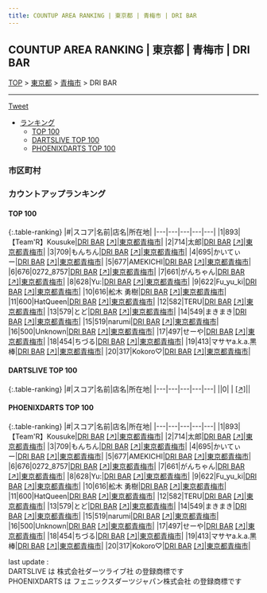 ```yaml
---
title: COUNTUP AREA RANKING | 東京都 | 青梅市 | DRI BAR
---
```

## COUNTUP AREA RANKING | 東京都 | 青梅市 | DRI BAR

[TOP](/darts/rank/) > [東京都](/darts/rank/東京都/) > [青梅市](/darts/rank/東京都/青梅市/) > DRI BAR

___

<a href="https://twitter.com/share?ref_src=twsrc%5Etfw" data-text="COUNTUP AREA RANKING | 東京都青梅市DRI BAR" class="twitter-share-button" data-hashtags="DARTSLIVE,PHOENIXDARTS,darts,ダーツ" data-show-count="false">Tweet</a>

* [ランキング](#カウントアップランキング)
    * [TOP 100](#top-100)
    * [DARTSLIVE TOP 100](#dartslive-top-100)
    * [PHOENIXDARTS TOP 100](#phoenixdarts-top-100)

### 市区町村

<ul>

</ul>

### カウントアップランキング

#### TOP 100



{:.table-ranking}
|#|スコア|名前|店名|所在地|
|---|---|---|---|---|
|1|893|<span class="rank-name-pd">【Team&#x27;R】Kousuke</span>|<a href="/darts/rank/shops/86631.html">DRI BAR</a> <a href="https://vs.phoenixdarts.com/jp/shop/shopDetailInfo/s_86631?s_seq=86631">[↗]</a>|<a href="/darts/rank/東京都/青梅市">東京都青梅市</a>|
|2|714|<span class="rank-name-pd">太郎</span>|<a href="/darts/rank/shops/86631.html">DRI BAR</a> <a href="https://vs.phoenixdarts.com/jp/shop/shopDetailInfo/s_86631?s_seq=86631">[↗]</a>|<a href="/darts/rank/東京都/青梅市">東京都青梅市</a>|
|3|709|<span class="rank-name-pd">もんちん</span>|<a href="/darts/rank/shops/86631.html">DRI BAR</a> <a href="https://vs.phoenixdarts.com/jp/shop/shopDetailInfo/s_86631?s_seq=86631">[↗]</a>|<a href="/darts/rank/東京都/青梅市">東京都青梅市</a>|
|4|695|<span class="rank-name-pd">かいてぃー</span>|<a href="/darts/rank/shops/86631.html">DRI BAR</a> <a href="https://vs.phoenixdarts.com/jp/shop/shopDetailInfo/s_86631?s_seq=86631">[↗]</a>|<a href="/darts/rank/東京都/青梅市">東京都青梅市</a>|
|5|677|<span class="rank-name-pd">AMEKICHI</span>|<a href="/darts/rank/shops/86631.html">DRI BAR</a> <a href="https://vs.phoenixdarts.com/jp/shop/shopDetailInfo/s_86631?s_seq=86631">[↗]</a>|<a href="/darts/rank/東京都/青梅市">東京都青梅市</a>|
|6|676|<span class="rank-name-pd">0272_8757</span>|<a href="/darts/rank/shops/86631.html">DRI BAR</a> <a href="https://vs.phoenixdarts.com/jp/shop/shopDetailInfo/s_86631?s_seq=86631">[↗]</a>|<a href="/darts/rank/東京都/青梅市">東京都青梅市</a>|
|7|661|<span class="rank-name-pd">がんちゃん</span>|<a href="/darts/rank/shops/86631.html">DRI BAR</a> <a href="https://vs.phoenixdarts.com/jp/shop/shopDetailInfo/s_86631?s_seq=86631">[↗]</a>|<a href="/darts/rank/東京都/青梅市">東京都青梅市</a>|
|8|628|<span class="rank-name-pd">Yu:</span>|<a href="/darts/rank/shops/86631.html">DRI BAR</a> <a href="https://vs.phoenixdarts.com/jp/shop/shopDetailInfo/s_86631?s_seq=86631">[↗]</a>|<a href="/darts/rank/東京都/青梅市">東京都青梅市</a>|
|9|622|<span class="rank-name-pd">Fu_yu_ki</span>|<a href="/darts/rank/shops/86631.html">DRI BAR</a> <a href="https://vs.phoenixdarts.com/jp/shop/shopDetailInfo/s_86631?s_seq=86631">[↗]</a>|<a href="/darts/rank/東京都/青梅市">東京都青梅市</a>|
|10|616|<span class="rank-name-pd">舩木 勇樹</span>|<a href="/darts/rank/shops/86631.html">DRI BAR</a> <a href="https://vs.phoenixdarts.com/jp/shop/shopDetailInfo/s_86631?s_seq=86631">[↗]</a>|<a href="/darts/rank/東京都/青梅市">東京都青梅市</a>|
|11|600|<span class="rank-name-pd">HatQueen</span>|<a href="/darts/rank/shops/86631.html">DRI BAR</a> <a href="https://vs.phoenixdarts.com/jp/shop/shopDetailInfo/s_86631?s_seq=86631">[↗]</a>|<a href="/darts/rank/東京都/青梅市">東京都青梅市</a>|
|12|582|<span class="rank-name-pd">TERU</span>|<a href="/darts/rank/shops/86631.html">DRI BAR</a> <a href="https://vs.phoenixdarts.com/jp/shop/shopDetailInfo/s_86631?s_seq=86631">[↗]</a>|<a href="/darts/rank/東京都/青梅市">東京都青梅市</a>|
|13|579|<span class="rank-name-pd">とど</span>|<a href="/darts/rank/shops/86631.html">DRI BAR</a> <a href="https://vs.phoenixdarts.com/jp/shop/shopDetailInfo/s_86631?s_seq=86631">[↗]</a>|<a href="/darts/rank/東京都/青梅市">東京都青梅市</a>|
|14|549|<span class="rank-name-pd">まきまき</span>|<a href="/darts/rank/shops/86631.html">DRI BAR</a> <a href="https://vs.phoenixdarts.com/jp/shop/shopDetailInfo/s_86631?s_seq=86631">[↗]</a>|<a href="/darts/rank/東京都/青梅市">東京都青梅市</a>|
|15|519|<span class="rank-name-pd">narumi</span>|<a href="/darts/rank/shops/86631.html">DRI BAR</a> <a href="https://vs.phoenixdarts.com/jp/shop/shopDetailInfo/s_86631?s_seq=86631">[↗]</a>|<a href="/darts/rank/東京都/青梅市">東京都青梅市</a>|
|16|500|<span class="rank-name-pd">Unknown</span>|<a href="/darts/rank/shops/86631.html">DRI BAR</a> <a href="https://vs.phoenixdarts.com/jp/shop/shopDetailInfo/s_86631?s_seq=86631">[↗]</a>|<a href="/darts/rank/東京都/青梅市">東京都青梅市</a>|
|17|497|<span class="rank-name-pd">せーや</span>|<a href="/darts/rank/shops/86631.html">DRI BAR</a> <a href="https://vs.phoenixdarts.com/jp/shop/shopDetailInfo/s_86631?s_seq=86631">[↗]</a>|<a href="/darts/rank/東京都/青梅市">東京都青梅市</a>|
|18|454|<span class="rank-name-pd">ちづる</span>|<a href="/darts/rank/shops/86631.html">DRI BAR</a> <a href="https://vs.phoenixdarts.com/jp/shop/shopDetailInfo/s_86631?s_seq=86631">[↗]</a>|<a href="/darts/rank/東京都/青梅市">東京都青梅市</a>|
|19|413|<span class="rank-name-pd">マサヤa.k.a.黒棒</span>|<a href="/darts/rank/shops/86631.html">DRI BAR</a> <a href="https://vs.phoenixdarts.com/jp/shop/shopDetailInfo/s_86631?s_seq=86631">[↗]</a>|<a href="/darts/rank/東京都/青梅市">東京都青梅市</a>|
|20|317|<span class="rank-name-pd">Kokoro♡</span>|<a href="/darts/rank/shops/86631.html">DRI BAR</a> <a href="https://vs.phoenixdarts.com/jp/shop/shopDetailInfo/s_86631?s_seq=86631">[↗]</a>|<a href="/darts/rank/東京都/青梅市">東京都青梅市</a>|


#### DARTSLIVE TOP 100



{:.table-ranking}
|#|スコア|名前|店名|所在地|
|---|---|---|---|---|
||0|<span class="rank-name-dl"> </span>|<a href="/darts/rank/shops/.html"></a> <a href="">[↗]</a>|<a href="/darts/rank//"></a>|


#### PHOENIXDARTS TOP 100



{:.table-ranking}
|#|スコア|名前|店名|所在地|
|---|---|---|---|---|
|1|893|<span class="rank-name-pd">【Team&#x27;R】Kousuke</span>|<a href="/darts/rank/shops/86631.html">DRI BAR</a> <a href="https://vs.phoenixdarts.com/jp/shop/shopDetailInfo/s_86631?s_seq=86631">[↗]</a>|<a href="/darts/rank/東京都/青梅市">東京都青梅市</a>|
|2|714|<span class="rank-name-pd">太郎</span>|<a href="/darts/rank/shops/86631.html">DRI BAR</a> <a href="https://vs.phoenixdarts.com/jp/shop/shopDetailInfo/s_86631?s_seq=86631">[↗]</a>|<a href="/darts/rank/東京都/青梅市">東京都青梅市</a>|
|3|709|<span class="rank-name-pd">もんちん</span>|<a href="/darts/rank/shops/86631.html">DRI BAR</a> <a href="https://vs.phoenixdarts.com/jp/shop/shopDetailInfo/s_86631?s_seq=86631">[↗]</a>|<a href="/darts/rank/東京都/青梅市">東京都青梅市</a>|
|4|695|<span class="rank-name-pd">かいてぃー</span>|<a href="/darts/rank/shops/86631.html">DRI BAR</a> <a href="https://vs.phoenixdarts.com/jp/shop/shopDetailInfo/s_86631?s_seq=86631">[↗]</a>|<a href="/darts/rank/東京都/青梅市">東京都青梅市</a>|
|5|677|<span class="rank-name-pd">AMEKICHI</span>|<a href="/darts/rank/shops/86631.html">DRI BAR</a> <a href="https://vs.phoenixdarts.com/jp/shop/shopDetailInfo/s_86631?s_seq=86631">[↗]</a>|<a href="/darts/rank/東京都/青梅市">東京都青梅市</a>|
|6|676|<span class="rank-name-pd">0272_8757</span>|<a href="/darts/rank/shops/86631.html">DRI BAR</a> <a href="https://vs.phoenixdarts.com/jp/shop/shopDetailInfo/s_86631?s_seq=86631">[↗]</a>|<a href="/darts/rank/東京都/青梅市">東京都青梅市</a>|
|7|661|<span class="rank-name-pd">がんちゃん</span>|<a href="/darts/rank/shops/86631.html">DRI BAR</a> <a href="https://vs.phoenixdarts.com/jp/shop/shopDetailInfo/s_86631?s_seq=86631">[↗]</a>|<a href="/darts/rank/東京都/青梅市">東京都青梅市</a>|
|8|628|<span class="rank-name-pd">Yu:</span>|<a href="/darts/rank/shops/86631.html">DRI BAR</a> <a href="https://vs.phoenixdarts.com/jp/shop/shopDetailInfo/s_86631?s_seq=86631">[↗]</a>|<a href="/darts/rank/東京都/青梅市">東京都青梅市</a>|
|9|622|<span class="rank-name-pd">Fu_yu_ki</span>|<a href="/darts/rank/shops/86631.html">DRI BAR</a> <a href="https://vs.phoenixdarts.com/jp/shop/shopDetailInfo/s_86631?s_seq=86631">[↗]</a>|<a href="/darts/rank/東京都/青梅市">東京都青梅市</a>|
|10|616|<span class="rank-name-pd">舩木 勇樹</span>|<a href="/darts/rank/shops/86631.html">DRI BAR</a> <a href="https://vs.phoenixdarts.com/jp/shop/shopDetailInfo/s_86631?s_seq=86631">[↗]</a>|<a href="/darts/rank/東京都/青梅市">東京都青梅市</a>|
|11|600|<span class="rank-name-pd">HatQueen</span>|<a href="/darts/rank/shops/86631.html">DRI BAR</a> <a href="https://vs.phoenixdarts.com/jp/shop/shopDetailInfo/s_86631?s_seq=86631">[↗]</a>|<a href="/darts/rank/東京都/青梅市">東京都青梅市</a>|
|12|582|<span class="rank-name-pd">TERU</span>|<a href="/darts/rank/shops/86631.html">DRI BAR</a> <a href="https://vs.phoenixdarts.com/jp/shop/shopDetailInfo/s_86631?s_seq=86631">[↗]</a>|<a href="/darts/rank/東京都/青梅市">東京都青梅市</a>|
|13|579|<span class="rank-name-pd">とど</span>|<a href="/darts/rank/shops/86631.html">DRI BAR</a> <a href="https://vs.phoenixdarts.com/jp/shop/shopDetailInfo/s_86631?s_seq=86631">[↗]</a>|<a href="/darts/rank/東京都/青梅市">東京都青梅市</a>|
|14|549|<span class="rank-name-pd">まきまき</span>|<a href="/darts/rank/shops/86631.html">DRI BAR</a> <a href="https://vs.phoenixdarts.com/jp/shop/shopDetailInfo/s_86631?s_seq=86631">[↗]</a>|<a href="/darts/rank/東京都/青梅市">東京都青梅市</a>|
|15|519|<span class="rank-name-pd">narumi</span>|<a href="/darts/rank/shops/86631.html">DRI BAR</a> <a href="https://vs.phoenixdarts.com/jp/shop/shopDetailInfo/s_86631?s_seq=86631">[↗]</a>|<a href="/darts/rank/東京都/青梅市">東京都青梅市</a>|
|16|500|<span class="rank-name-pd">Unknown</span>|<a href="/darts/rank/shops/86631.html">DRI BAR</a> <a href="https://vs.phoenixdarts.com/jp/shop/shopDetailInfo/s_86631?s_seq=86631">[↗]</a>|<a href="/darts/rank/東京都/青梅市">東京都青梅市</a>|
|17|497|<span class="rank-name-pd">せーや</span>|<a href="/darts/rank/shops/86631.html">DRI BAR</a> <a href="https://vs.phoenixdarts.com/jp/shop/shopDetailInfo/s_86631?s_seq=86631">[↗]</a>|<a href="/darts/rank/東京都/青梅市">東京都青梅市</a>|
|18|454|<span class="rank-name-pd">ちづる</span>|<a href="/darts/rank/shops/86631.html">DRI BAR</a> <a href="https://vs.phoenixdarts.com/jp/shop/shopDetailInfo/s_86631?s_seq=86631">[↗]</a>|<a href="/darts/rank/東京都/青梅市">東京都青梅市</a>|
|19|413|<span class="rank-name-pd">マサヤa.k.a.黒棒</span>|<a href="/darts/rank/shops/86631.html">DRI BAR</a> <a href="https://vs.phoenixdarts.com/jp/shop/shopDetailInfo/s_86631?s_seq=86631">[↗]</a>|<a href="/darts/rank/東京都/青梅市">東京都青梅市</a>|
|20|317|<span class="rank-name-pd">Kokoro♡</span>|<a href="/darts/rank/shops/86631.html">DRI BAR</a> <a href="https://vs.phoenixdarts.com/jp/shop/shopDetailInfo/s_86631?s_seq=86631">[↗]</a>|<a href="/darts/rank/東京都/青梅市">東京都青梅市</a>|


<div class="footer border-top border-gray-light mt-5 pt-3 text-right text-gray">
    last update : <span style="font-weight: italic" id="foot_last_modified"></span><br />
    DARTSLIVE は 株式会社ダーツライブ社 の登録商標です<br />
    PHOENIXDARTS は フェニックスダーツジャパン株式会社 の登録商標です<br />
</div>

<script src="https://cdnjs.cloudflare.com/ajax/libs/jquery.tablesorter/2.31.3/js/jquery.tablesorter.min.js" integrity="sha512-qzgd5cYSZcosqpzpn7zF2ZId8f/8CHmFKZ8j7mU4OUXTNRd5g+ZHBPsgKEwoqxCtdQvExE5LprwwPAgoicguNg==" crossorigin="anonymous" referrerpolicy="no-referrer"></script>
<link rel="stylesheet" href="https://cdnjs.cloudflare.com/ajax/libs/jquery.tablesorter/2.31.3/css/theme.default.min.css" integrity="sha512-wghhOJkjQX0Lh3NSWvNKeZ0ZpNn+SPVXX1Qyc9OCaogADktxrBiBdKGDoqVUOyhStvMBmJQ8ZdMHiR3wuEq8+w==" crossorigin="anonymous" referrerpolicy="no-referrer" />
<script>
$(function() {
    $(".table-ranking").tablesorter({sortList:[[0, 0]]});
    $("#foot_last_modified").text(formatDate(new Date(document.lastModified), 'yyyy-MM-dd HH:mm:ss'));
});
</script>

<script async src="https://platform.twitter.com/widgets.js" charset="utf-8"></script>